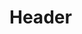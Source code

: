 <!-- TITLE: Responsabilidades De Un Lider -->
<!-- SUBTITLE: A quick summary of Responsabilidades De Un Lider -->

# Header